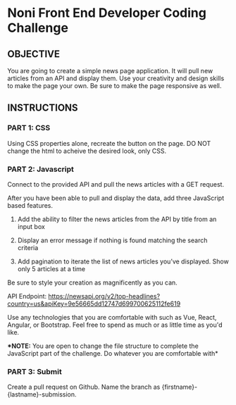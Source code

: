 # Noni Front End Developer Coding Challenge

## OBJECTIVE

You are going to create a simple news page application. It will pull new articles from an API and display them. Use your creativity and design skills to make the page your own. Be sure to make the page responsive as well.

## INSTRUCTIONS

### PART 1: CSS

Using CSS properties alone, recreate the button on the page. DO NOT change the html to acheive the desired look, only CSS.

### PART 2: Javascript

Connect to the provided API and pull the news articles with a GET request.

After you have been able to pull and display the data, add three JavaScript based features.

1.  Add the ability to filter the news articles from the API by title from an input box

2.  Display an error message if nothing is found matching the search criteria

3.  Add pagination to iterate the list of news articles you’ve displayed. Show only 5 articles at a time

Be sure to style your creation as magnificently as you can.

API Endpoint: https://newsapi.org/v2/top-headlines?country=us&apiKey=9e56665dd12747d699700625112fe619

Use any technologies that you are comfortable with such as Vue, React, Angular, or Bootstrap. Feel free to spend as much or as little time as you'd like.

**\*NOTE:** You are open to change the file structure to complete the JavaScript part of the challenge. Do whatever you are comfortable with\*

### PART 3: Submit

Create a pull request on Github. Name the branch as {firstname}-{lastname}-submission.
